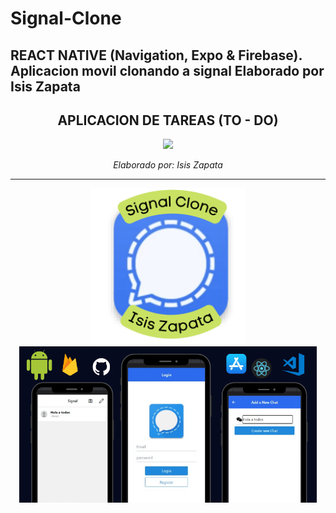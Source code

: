# Signal-Clone
REACT NATIVE (Navigation, Expo &amp; Firebase). Aplicacion movil clonando a signal Elaborado por Isis Zapata
---------------------

<div align="center" >

## APLICACION DE TAREAS (TO - DO)


<img src="https://www.datocms-assets.com/45470/1631026680-logo-react-native.png" height="250px">

<i>Elaborado por: Isis Zapata</i>
</div>



---------------

<div align="center" >
<img src="https://github.com/isinicolle/Signal-Clone/blob/main/signal-clone-isis/assets/icon.png" height="250px">

<img src="https://github.com/isinicolle/isinicolle.github.io/blob/main/assets/img/Proyectos/proyectos-signalclone.png" height="250px" alt="Imagen del proyecto">

</div>


